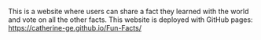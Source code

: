 This is a website where users can share a fact they learned with the world and vote on all the other facts.
This website is deployed with GitHub pages: https://catherine-ge.github.io/Fun-Facts/
